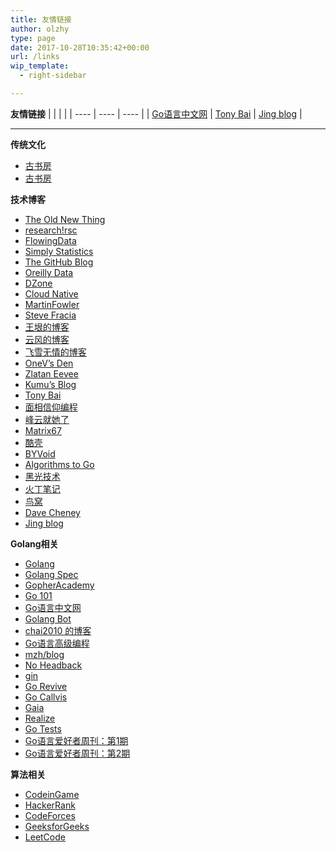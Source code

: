 ```yaml
---
title: 友情链接
author: olzhy
type: page
date: 2017-10-28T10:35:42+00:00
url: /links
wip_template:
  - right-sidebar

---
```

**友情链接**
|        |       |       |
|  ----  | ----  | ----  |
| [Go语言中文网](https://studygolang.com/)  | [Tony Bai](https://tonybai.com/) | [Jing blog](https://jingine.com/) |

----------------------------------------------
**传统文化**

  * <a href="http://www.gushufang.com/" target="_blank">古书房</a>
  * [古书房](http://www.gushufang.com/)

**技术博客**

  * <a href="https://devblogs.microsoft.com/oldnewthing/" target="_blank">The Old New Thing</a>
  * <a href="https://research.swtch.com" target="_blank">research!rsc</a>
  * <a href="http://flowingdata.com/" target="_blank">FlowingData</a>
  * <a href="https://simplystatistics.org/" target="_blank">Simply Statistics</a>
  * <a href="https://github.blog/" target="_blank">The GitHub Blog</a>
  * <a href="https://www.oreilly.com/topics/data" target="_blank">Oreilly Data</a>
  * <a href="https://www.dzone.com/" target="_blank">DZone</a>
  * <a href="https://ops.tips/" target="_blank">Cloud Native</a>
  * <a href="https://martinfowler.com" target="_blank">MartinFowler</a>
  * <a href="https://stevefrancia.com" target="_blank">Steve Fracia</a>
  * <a href="http://www.yinwang.org/" target="_blank">王垠的博客</a>
  * <a href="https://blog.codingnow.com" target="_blank">云风的博客</a>
  * <a href="https://www.flysnow.org" target="_blank">飞雪无情的博客</a>
  * <a href="https://onevcat.com/#blog" target="_blank">OneV&#8217;s Den</a>
  * <a href="https://ieevee.com" target="_blank">Zlatan Eevee</a>
  * <a href="https://blog.opskumu.com" target="_blank">Kumu&#8217;s Blog</a>
  * <a href="https://tonybai.com" target="_blank">Tony Bai</a>
  * <a href="https://draveness.me" target="_blank">面相信仰编程</a>
  * <a href="http://xiaorui.cc" target="_blank">峰云就她了</a>
  * <a href="http://www.matrix67.com/blog/" target="_blank">Matrix67</a>
  * <a href="https://coolshell.cn" target="_blank">酷壳</a>
  * <a href="http://www.byvoid.com" target="_blank">BYVoid</a>
  * <a href="https://yourbasic.org" target="_blank">Algorithms to Go</a>
  * <a href="http://helight.info" target="_blank">黑光技术</a>
  * <a href="https://huoding.com" target="_blank">火丁笔记</a>
  * <a href="https://colobu.com" target="_blank">鸟窝</a>
  * <a href="https://dave.cheney.net" target="_blank">Dave Cheney</a>
  * <a href="https://jingine.com/" target="_blank">Jing blog</a>

**Golang相关**

  * <a href="https://golang.org/" target="_blank">Golang</a>
  * <a href="https://golang.org/ref/spec" target="_blank">Golang Spec</a>
  * <a href="https://gopheracademy.com/" target="_blank">GopherAcademy</a>
  * <a href="https://go101.org/" target="_blank">Go 101</a>
  * <a href="https://studygolang.com/" target="_blank">Go语言中文网</a>
  * <a href="https://golangbot.com" target="_blank">Golang Bot</a>
  * <a href="https://chai2010.cn/" target="_blank">chai2010 的博客</a>
  * <a href="https://chai2010.cn/advanced-go-programming-book/" target="_blank">Go语言高级编程</a>
  * <a href="https://mzh.io/" target="_blank">mzh/blog</a>
  * <a href="http://xargin.com" target="_blank">No Headback</a>
  * <a href="https://github.com/gin-gonic/gin" target="_blank">gin</a>
  * <a href="https://github.com/mgechev/revive" target="_blank">Go Revive</a>
  * <a href="https://github.com/TrueFurby/go-callvis" target="_blank">Go Callvis</a>
  * <a href="https://github.com/gaia-pipeline/gaia" target="_blank">Gaia</a>
  * <a href="https://github.com/oxequa/realize" target="_blank">Realize</a>
  * <a href="https://github.com/cweill/gotests" target="_blank">Go Tests</a>
  * <a href="https://github.com/polaris1119/golangweekly/blob/master/docs/issue-001.md" target="_blank">Go语言爱好者周刊：第1期</a>
  * <a href="https://github.com/polaris1119/golangweekly/blob/master/docs/issue-002.md" target="_blank">Go语言爱好者周刊：第2期</a>

**算法相关**

  * <a href="https://www.codingame.com/" target="_blank">CodeinGame</a>
  * <a href="https://www.hackerrank.com/" target="_blank">HackerRank</a>
  * <a href="http://codeforces.com/" target="_blank">CodeForces</a>
  * <a href="https://www.geeksforgeeks.org/" target="_blank">GeeksforGeeks</a>
  * <a href="https://www.leetcode.com/" target="_blank">LeetCode</a>
